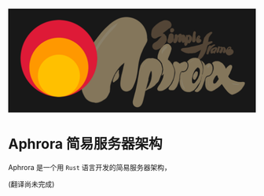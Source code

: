 ![AphroraImage](./../../static/aphrora-image.png)

# Aphrora 简易服务器架构

Aphrora 是一个用 `Rust` 语言开发的简易服务器架构，

(翻译尚未完成)
